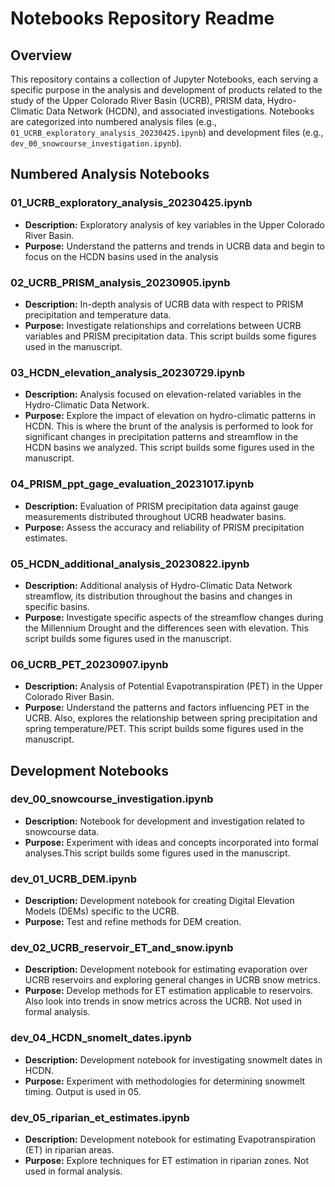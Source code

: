 # Notebooks Repository Readme

## Overview

This repository contains a collection of Jupyter Notebooks, each serving a specific purpose in the analysis and development of products related to the study of the Upper Colorado River Basin (UCRB), PRISM data, Hydro-Climatic Data Network (HCDN), and associated investigations. Notebooks are categorized into numbered analysis files (e.g., `01_UCRB_exploratory_analysis_20230425.ipynb`) and development files (e.g., `dev_00_snowcourse_investigation.ipynb`).

## Numbered Analysis Notebooks

### 01_UCRB_exploratory_analysis_20230425.ipynb
- **Description:** Exploratory analysis of key variables in the Upper Colorado River Basin.
- **Purpose:** Understand the patterns and trends in UCRB data and begin to focus on the HCDN basins used in the analysis

### 02_UCRB_PRISM_analysis_20230905.ipynb
- **Description:** In-depth analysis of UCRB data with respect to PRISM precipitation and temperature data.
- **Purpose:** Investigate relationships and correlations between UCRB variables and PRISM precipitation data. This script builds some figures used in the manuscript.

### 03_HCDN_elevation_analysis_20230729.ipynb
- **Description:** Analysis focused on elevation-related variables in the Hydro-Climatic Data Network.
- **Purpose:** Explore the impact of elevation on hydro-climatic patterns in HCDN. This is where the brunt of the analysis is performed to look for significant changes in precipitation patterns and streamflow in the HCDN basins we analyzed. This script builds some figures used in the manuscript.

### 04_PRISM_ppt_gage_evaluation_20231017.ipynb
- **Description:** Evaluation of PRISM precipitation data against gauge measurements distributed throughout UCRB headwater basins.
- **Purpose:** Assess the accuracy and reliability of PRISM precipitation estimates. 

### 05_HCDN_additional_analysis_20230822.ipynb
- **Description:** Additional analysis of Hydro-Climatic Data Network streamflow, its distribution throughout the basins and changes in specific basins.
- **Purpose:** Investigate specific aspects of the streamflow changes during the Millennium Drought and the differences seen with elevation. This script builds some figures used in the manuscript.

### 06_UCRB_PET_20230907.ipynb
- **Description:** Analysis of Potential Evapotranspiration (PET) in the Upper Colorado River Basin.
- **Purpose:** Understand the patterns and factors influencing PET in the UCRB. Also, explores the relationship between spring precipitation and spring temperature/PET. This script builds some figures used in the manuscript.

## Development Notebooks

### dev_00_snowcourse_investigation.ipynb
- **Description:** Notebook for development and investigation related to snowcourse data.
- **Purpose:** Experiment with ideas and concepts incorporated into formal analyses.This script builds some figures used in the manuscript.

### dev_01_UCRB_DEM.ipynb
- **Description:** Development notebook for creating Digital Elevation Models (DEMs) specific to the UCRB.
- **Purpose:** Test and refine methods for DEM creation.

### dev_02_UCRB_reservoir_ET_and_snow.ipynb
- **Description:** Development notebook for estimating evaporation over UCRB reservoirs and exploring general changes in UCRB snow metrics.
- **Purpose:** Develop methods for ET estimation applicable to reservoirs. Also look into trends in snow metrics across the UCRB. Not used in formal analysis.

### dev_04_HCDN_snomelt_dates.ipynb
- **Description:** Development notebook for investigating snowmelt dates in HCDN.
- **Purpose:** Experiment with methodologies for determining snowmelt timing. Output is used in 05.

### dev_05_riparian_et_estimates.ipynb
- **Description:** Development notebook for estimating Evapotranspiration (ET) in riparian areas.
- **Purpose:** Explore techniques for ET estimation in riparian zones. Not used in formal analysis.